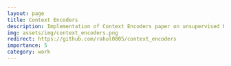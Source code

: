 ```yaml
---
layout: page
title: Context Encoders
description: Implementation of Context Encoders paper on unsupervised Feature Learning by Image Inpainting using GANs. 
img: assets/img/context_encoders.png
redirect: https://github.com/rahul0805/context_encoders
importance: 5
category: work
---
```

